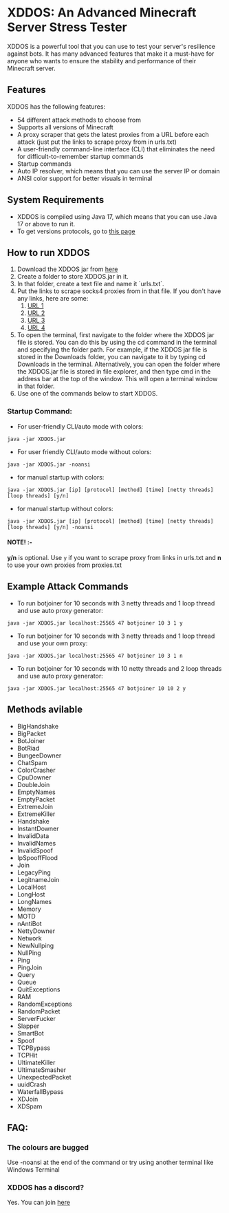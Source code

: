 # XDDOS: An Advanced Minecraft Server Stress Tester

<p>
XDDOS is a powerful tool that you can use to test your server's resilience against bots. It has many advanced features that make it a must-have for anyone who wants to ensure the stability and performance of their Minecraft server.
</p>

## Features
XDDOS has the following features:

- 54 different attack methods to choose from
- Supports all versions of Minecraft
- A proxy scraper that gets the latest proxies from a URL before each attack (just put the links to scrape proxy from in urls.txt)
- A user-friendly command-line interface (CLI) that eliminates the need for difficult-to-remember startup commands
- Startup commands
- Auto IP resolver, which means that you can use the server IP or domain
- ANSI color support for better visuals in terminal

## System Requirements

- XDDOS is compiled using Java 17, which means that you can use Java 17 or above to run it.
- To get versions protocols, go to [this page](https://wiki.vg/Protocol_version_numbers)


## How to run XDDOS
<ol>
  <li>Download the XDDOS jar from <a href="https://github.com/AnAverageBeing/XDDOS/raw/master/XDDOS.jar">here</a></li>
  <li>Create a folder to store XDDOS.jar in it.</li>
  <li>In that folder, create a text file and name it `urls.txt`.</li>
  <li>Put the links to scrape socks4 proxies from in that file. If you don't have any links, here are some:
    <ol>
  <li><a href="https://raw.githubusercontent.com/TheSpeedX/PROXY-List/master/socks4.txt" target="_blank">URL 1</a></li>
  <li><a href="https://raw.githubusercontent.com/ShiftyTR/Proxy-List/master/socks4.txt" target="_blank">URL 2</a></li>
  <li><a href="https://raw.githubusercontent.com/monosans/proxy-list/main/proxies/socks4.txt" target="_blank">URL 3</a></li>
  <li><a href="https://raw.githubusercontent.com/jetkai/proxy-list/main/online-proxies/txt/proxies-socks4.txt" target="_blank">URL 4</a></li>
</ol>

</li>
  <li>To open the terminal, first navigate to the folder where the XDDOS jar file is stored. You can do this by using the cd command in the terminal and specifying the folder path. For example, if the XDDOS jar file is stored in the Downloads folder, you can navigate to it by typing cd Downloads in the terminal. Alternatively, you can open the folder where the XDDOS.jar file is stored in file explorer, and then type cmd in the address bar at the top of the window. This will open a terminal window in that folder.</li>
  <li>Use one of the commands below to start XDDOS.</li>
</ol>

### Startup Command: 

- For user-friendly CLI/auto mode with colors:
```
java -jar XDDOS.jar
```
- For user friendly CLI/auto mode without colors:
```
java -jar XDDOS.jar -noansi
```

- for manual startup with colors:
```
java -jar XDDOS.jar [ip] [protocol] [method] [time] [netty threads] [loop threads] [y/n]
```
- for manual startup without colors:
```
java -jar XDDOS.jar [ip] [protocol] [method] [time] [netty threads] [loop threads] [y/n] -noansi
```

#### NOTE! :-
**y/n** is optional. Use `y` if you want to scrape proxy from links in urls.txt and **n** to use your own proxies from proxies.txt 

## Example Attack Commands  

- To run botjoiner for 10 seconds with 3 netty threads and 1 loop thread and use auto proxy generator:
```
java -jar XDDOS.jar localhost:25565 47 botjoiner 10 3 1 y
```

- To run botjoiner for 10 seconds with 3 netty threads and 1 loop thread and use your own proxy:
```
java -jar XDDOS.jar localhost:25565 47 botjoiner 10 3 1 n
```

- To run botjoiner for 10 seconds with 10 netty threads and 2 loop threads and use auto proxy generator:
```
java -jar XDDOS.jar localhost:25565 47 botjoiner 10 10 2 y
```


## Methods avilable

- BigHandshake
- BigPacket
- BotJoiner
- BotRiad
- BungeeDowner
- ChatSpam
- ColorCrasher
- CpuDowner
- DoubleJoin
- EmptyNames
- EmptyPacket
- ExtremeJoin
- ExtremeKiller
- Handshake
- InstantDowner
- InvalidData
- InvalidNames
- InvalidSpoof
- IpSpooffFlood
- Join
- LegacyPing
- LegitnameJoin
- LocalHost
- LongHost
- LongNames
- Memory
- MOTD
- nAntiBot
- NettyDowner
- Network
- NewNullping
- NullPing
- Ping
- PingJoin
- Query
- Queue
- QuitExceptions
- RAM
- RandomExceptions
- RandomPacket
- ServerFucker
- Slapper
- SmartBot
- Spoof
- TCPBypass
- TCPHit
- UltimateKiller
- UltimateSmasher
- UnexpectedPacket
- uuidCrash
- WaterfallBypass
- XDJoin
- XDSpam


## FAQ:
### The colours are bugged
Use -noansi at the end of the command or try using another terminal like Windows Terminal

### XDDOS has a discord?
Yes. You can join [here](https://dsc.gg/TEAMXD)

